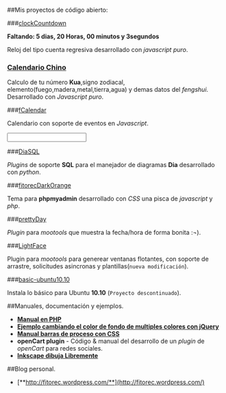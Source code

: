 ##Mis proyectos de código abierto:
 
###[clockCountdown](http://fitorec.github.com/clockCountdown.js/)

**Faltando: 5 dias, 20  Horas, 00 minutos y 3segundos**

<div id='clock'></div>

Reloj del tipo cuenta regresiva desarrollado con _javascript puro_.

### [Calendario Chino](http://fitorec.github.com/proyectos/calendario_chino/)

Calculo de tu número **Kua**,signo zodiacal, elemento(fuego,madera,metal,tierra,agua) y demas datos del _fengshui_. Desarrollado con _Javascript puro_.


###[fCalendar](http://fitorec.github.com/proyectos/fCalendar/)

Calendario con soporte de eventos en _Javascript_.

<div id="miCalendarioConEventos"></div>
<input id='inputDate' >

###[DiaSQL](https://github.com/fitorec/diasql)

_Plugins_ de soporte **SQL** para el manejador de diagramas **Dia** desarrollado con _python_.

###[fitorecDarkOrange](http://fitorec.github.com/proyectos/phpmyadmin_theme_dark_orange/)

Tema para **phpmyadmin** desarrollado con _CSS_ una pisca de _javascript_ y _php_.

###[prettyDay](https://github.com/fitorec/prettydate)

_Plugin_ para _mootools_ que muestra la fecha/hora de forma bonita :¬).

###[LightFace](http://fitorec.github.com/proyectos/LightFace/)

Plugin para _mootools_ para generear ventanas flotantes, con soporte de arrastre, solicitudes asincronas y plantillas(`nueva modificación`).

###[basic-ubuntu10.10](https://github.com/fitorec/basic-ubuntu10.10)

Instala lo básico para Ubuntu **10.10** (`Proyecto descontinuado`).


##Manuales, documentación y ejemplos.

 - [**Manual en PHP**](./manual_php/)
 - [**Ejemplo cambiando el color de fondo de multiples colores con jQuery**](./manuales/ejemplo_color_de_fondo_cambiante/)
 - [**Manual barras de proceso con CSS**](http://fitorec.github.com/manual_css_barras_de_proceso/)
 - **openCart plugin** - Código & manual del desarrollo de un _plugin_ de _openCart_ para redes sociales.
 - [**Inkscape dibuja Libremente**](./inkscape_dibuja_libremente/)


##Blog personal.

- [**http://fitorec.wordpress.com/**](http://fitorec.wordpress.com/)

